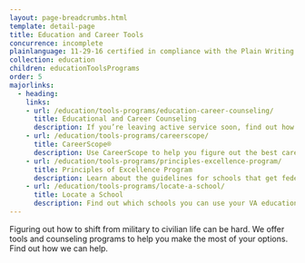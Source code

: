 ```yaml
---
layout: page-breadcrumbs.html
template: detail-page
title: Education and Career Tools
concurrence: incomplete
plainlanguage: 11-29-16 certified in compliance with the Plain Writing Act
collection: education
children: educationToolsPrograms
order: 5
majorlinks:
  - heading:
    links:
    - url: /education/tools-programs/education-career-counseling/
      title: Educational and Career Counseling
      description: If you’re leaving active service soon, find out how to get free educational and career counseling (also called Chapter 36).
    - url: /education/tools-programs/careerscope/
      title: CareerScope®
      description: Use CareerScope to help you figure out the best career path for you when you leave active service.
    - url: /education/tools-programs/principles-excellence-program/
      title: Principles of Excellence Program
      description: Learn about the guidelines for schools that get federal funding through programs such as the GI Bill.
    - url: /education/tools-programs/locate-a-school/
      title: Locate a School
      description: Find out which schools you can use your VA education benefits at before you apply.
---
```


<div class="va-introtext">

Figuring out how to shift from military to civilian life can be hard. We offer tools and counseling programs to help you make the most of your options. Find out how we can help.

</div>
